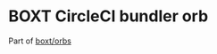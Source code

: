# BOXT CircleCI bundler orb

<!-- VERSION_SNIPPET_START -->
<!-- VERSION_SNIPPET_END -->

Part of [boxt/orbs](https://github.com/boxt/orbs)
